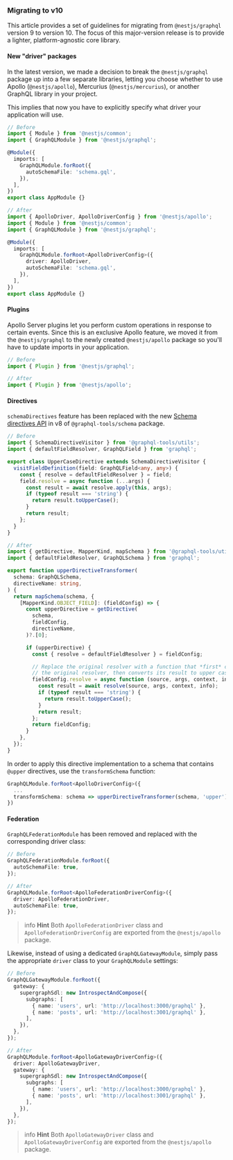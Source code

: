 ### Migrating to v10

This article provides a set of guidelines for migrating from `@nestjs/graphql` version 9 to version 10. The focus of this major-version release is to provide a lighter, platform-agnostic core library.

#### New "driver" packages

In the latest version, we made a decision to break the `@nestjs/graphql` package up into a few separate libraries, letting you choose whether to use Apollo (`@nestjs/apollo`), Mercurius (`@nestjs/mercurius`), or another GraphQL library in your project.

This implies that now you have to explicitly specify what driver your application will use.

```typescript
// Before
import { Module } from '@nestjs/common';
import { GraphQLModule } from '@nestjs/graphql';

@Module({
  imports: [
    GraphQLModule.forRoot({
      autoSchemaFile: 'schema.gql',
    }),
  ],
})
export class AppModule {}

// After
import { ApolloDriver, ApolloDriverConfig } from '@nestjs/apollo';
import { Module } from '@nestjs/common';
import { GraphQLModule } from '@nestjs/graphql';

@Module({
  imports: [
    GraphQLModule.forRoot<ApolloDriverConfig>({
      driver: ApolloDriver,
      autoSchemaFile: 'schema.gql',
    }),
  ],
})
export class AppModule {}
```

#### Plugins

Apollo Server plugins let you perform custom operations in response to certain events. Since this is an exclusive Apollo feature, we moved it from the `@nestjs/graphql` to the newly created `@nestjs/apollo` package so you'll have to update imports in your application.

```typescript
// Before
import { Plugin } from '@nestjs/graphql';

// After
import { Plugin } from '@nestjs/apollo';
```

#### Directives

`schemaDirectives` feature has been replaced with the new [Schema directives API](https://www.graphql-tools.com/docs/schema-directives) in v8 of `@graphql-tools/schema` package.

```typescript
// Before
import { SchemaDirectiveVisitor } from '@graphql-tools/utils';
import { defaultFieldResolver, GraphQLField } from 'graphql';

export class UpperCaseDirective extends SchemaDirectiveVisitor {
  visitFieldDefinition(field: GraphQLField<any, any>) {
    const { resolve = defaultFieldResolver } = field;
    field.resolve = async function (...args) {
      const result = await resolve.apply(this, args);
      if (typeof result === 'string') {
        return result.toUpperCase();
      }
      return result;
    };
  }
}

// After
import { getDirective, MapperKind, mapSchema } from '@graphql-tools/utils';
import { defaultFieldResolver, GraphQLSchema } from 'graphql';

export function upperDirectiveTransformer(
  schema: GraphQLSchema,
  directiveName: string,
) {
  return mapSchema(schema, {
    [MapperKind.OBJECT_FIELD]: (fieldConfig) => {
      const upperDirective = getDirective(
        schema,
        fieldConfig,
        directiveName,
      )?.[0];

      if (upperDirective) {
        const { resolve = defaultFieldResolver } = fieldConfig;

        // Replace the original resolver with a function that *first* calls
        // the original resolver, then converts its result to upper case
        fieldConfig.resolve = async function (source, args, context, info) {
          const result = await resolve(source, args, context, info);
          if (typeof result === 'string') {
            return result.toUpperCase();
          }
          return result;
        };
        return fieldConfig;
      }
    },
  });
}
```

In order to apply this directive implementation to a schema that contains `@upper` directives, use the `transformSchema` function:

```typescript
GraphQLModule.forRoot<ApolloDriverConfig>({
  ...
  transformSchema: schema => upperDirectiveTransformer(schema, 'upper'),
})
```

#### Federation

`GraphQLFederationModule` has been removed and replaced with the corresponding driver class:

```typescript
// Before
GraphQLFederationModule.forRoot({
  autoSchemaFile: true,
});

// After
GraphQLModule.forRoot<ApolloFederationDriverConfig>({
  driver: ApolloFederationDriver,
  autoSchemaFile: true,
});
```

> info **Hint** Both `ApolloFederationDriver` class and `ApolloFederationDriverConfig` are exported from the `@nestjs/apollo` package.

Likewise, instead of using a dedicated `GraphQLGatewayModule`, simply pass the appropriate `driver` class to your `GraphQLModule` settings:

```typescript
// Before
GraphQLGatewayModule.forRoot({
  gateway: {
    supergraphSdl: new IntrospectAndCompose({
      subgraphs: [
        { name: 'users', url: 'http://localhost:3000/graphql' },
        { name: 'posts', url: 'http://localhost:3001/graphql' },
      ],
    }),
  },
});

// After
GraphQLModule.forRoot<ApolloGatewayDriverConfig>({
  driver: ApolloGatewayDriver,
  gateway: {
    supergraphSdl: new IntrospectAndCompose({
      subgraphs: [
        { name: 'users', url: 'http://localhost:3000/graphql' },
        { name: 'posts', url: 'http://localhost:3001/graphql' },
      ],
    }),
  },
});
```

> info **Hint** Both `ApolloGatewayDriver` class and `ApolloGatewayDriverConfig` are exported from the `@nestjs/apollo` package.
